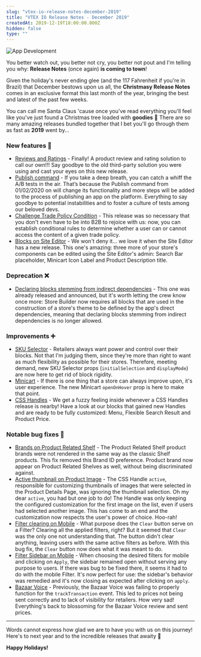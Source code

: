 ```yaml
---
slug: "vtex-io-release-notes-december-2019"
title: "VTEX IO Release Notes - December 2019"
createdAt: 2019-12-19T18:00:00.000Z
hidden: false
type: ""
---
```


![App Development](https://cdn.jsdelivr.net/gh/vtexdocs/dev-portal-content@main/images/vtex-io-release-notes-december-2019-0.png)

You better watch out, you better not cry, you better not pout and I'm telling you why: **Release Notes** (once again) **is coming to town**!

Given the holiday's never ending glee (and the 117 Fahrenheit if you're in Brazil) that December bestows upon us all, the **Christmasy Release Notes** comes in an exclusive format this last month of the year, bringing the best and latest of the past few weeks.

You can call me Santa Claus 'cause once you've read everything you'll feel like you've just found a Christmas tree loaded with **goodies** :christmas_tree: There are so many amazing releases bundled together that I bet you'll go through them as fast as **2019** went by...

### New features  🚀

- [Reviews and Ratings](https://vtex.io/docs/releases/2019-week-47-48-49-50-51/reviews-and-ratings) - Finally! A product review and rating solution to call our own!!! Say goodbye to the old third-party solution you were using and cast your eyes on this new release.
- [Publish command](https://vtex.io/docs/releases/2019-week-47-48-49-50-51/publish-command) - If you take a deep breath, you can catch a whiff the A/B tests in the air. That’s because the Publish command from 01/02/2020 on will change its functionality and more steps will be added to the process of publishing an app on the platform. Everything to say goodbye to potential instabilities and to foster a culture of tests among our beloved devs.
- [Challenge Trade Policy Condition](https://vtex.io/docs/releases/2019-week-47-48-49-50-51/challenge-trade-policy-condition) - This release was so necessary that you don't even have to be into B2B to rejoice with us: now, you can establish conditional rules to determine whether a user can or cannot access the content of a given trade policy.
- [Blocks on Site Editor](https://vtex.io/docs/releases/2019-week-47-48-49-50-51/blocks-on-site-editor) - We won't deny it... we love it when the Site Editor has a new release. This one's amazing: three more of your store's components can be edited using the Site Editor's admin: Search Bar placeholder, Minicart Icon Label and Product Description title.

### Deprecation ❌

- [Declaring blocks stemming from indirect dependencies](https://vtex.io/docs/releases/2019-12-12/declaring-blocks-stemming-from-indirect-dependencies) - This one was already released and announced, but it's worth letting the crew know once more: Store Builder now requires all blocks that are used in the construction of a store's theme to be defined by the app's direct dependencies, meaning that declaring blocks stemming from indirect dependencies is no longer allowed.

### Improvements ➕

- [SKU Selector](https://vtex.io/docs/releases/2019-week-47-48-49-50-51/sku-selector) - Retailers always want power and control over their blocks. Not that I'm judging them, since they're more than right to want as much flexibility as possible for their stores. Therefore, meeting demand, new SKU Selector props (`initialSelection` and `displayMode`) are now here to get rid of block rigidity.
- [Minicart](https://vtex.io/docs/releases/2019-week-47-48-49-50-51/minicart) - If there is one thing that a store can always improve upon, it's user experience. The new Minicart `openOnHover` prop is here to make that point.
- [CSS Handles](https://vtex.io/docs/releases/2019-week-47-48-49-50-51/css-handles) - We get a fuzzy feeling inside whenever a CSS Handles release is nearby! Have a look at our blocks that gained new Handles and are ready to be fully customized: Menu, Flexible Search Result and Product Price.

### Notable bug fixes 🐛

- [Brands on Product Related Shelf](https://github.com/vtex-apps/shelf/pull/199) - The Product Related Shelf product brands were not rendered in the same way as the classic Shelf products. This fix removed this Brand ID preference. Product brand now appear on Product Related Shelves as well, without being discriminated against.
- [Active thumbnail on Product Image](https://github.com/vtex-apps/store-components/pull/641) - The CSS Handle `active`, responsible for customizing thumbnails of images that were selected in the Product Details Page, was ignoring the thumbnail selection. Oh my dear `active`, you had but one job to do! The Handle was only keeping the configured customization for the first image on the list, even if users had selected another image. This has come to an end and the customization now respects the user's power of choice. Hoo-rah!
- [Filter clearing on Mobile](https://github.com/vtex-apps/search-result/pull/283) - What purpose does the `Clear` button serve on a Filter? Clearing all the applied filters, right? But it seemed that `Clear` was the only one not understanding that. The button didn't clear anything, leaving users with the same active filters as before. With this bug fix, the `Clear` button now does what it was meant to do.
- [Filter Sidebar on Mobile](https://github.com/vtex-apps/search-result/pull/282) - When choosing the desired filters for mobile and clicking on `Apply`, the sidebar remained open without serving any purpose to users. If there was bug to be fixed there, it seems it had to do with the mobile Filter. It's now perfect for use: the sidebar's behavior was remedied and it's now closing as expected after clicking on `apply`.
- [Bazaar Voice](https://github.com/vtex-apps/bazaarvoice/pull/24) - Previously, the Bazaar Voice was failing to properly function for the `trackTransaction` event. This led to prices not being sent correctly and to lack of visibility for retailers. How very sad! Everything's back to blossoming for the Bazaar Voice review and sent prices.

---

Words cannot express how glad we are to have you with us on this journey!
Here's to next year and to the incredible releases that awaity 🍻

**Happy Holidays!**
